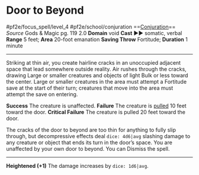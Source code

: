 # Door to Beyond
#pf2e/focus_spell/level_4 #pf2e/school/conjuration 
==[Conjuration](../../../../../TTRPGShare-Pathfinder-2E-Vault/rules/traits/conjuration.md)==
*Source* Gods & Magic pg. 119 2.0
**Domain** void
**Cast** ►► somatic, verbal
**Range** 5 feet; **Area** 20-foot emanation
**Saving Throw** Fortitude; **Duration** 1 minute

---
Striking at thin air, you create hairline cracks in an unoccupied adjacent space that lead somewhere outside reality. Air rushes through the cracks, drawing Large or smaller creatures and objects of light Bulk or less toward the center. Large or smaller creatures in the area must attempt a Fortitude save at the start of their turn; creatures that move into the area must attempt the save on entering.

**Success** The creature is unaffected.
**Failure** The creature is [pulled](../../../Rules/Forced%20Movement.md) 10 feet toward the door.
**Critical Failure** The creature is pulled 20 feet toward the door.

The cracks of the door to beyond are too thin for anything to fully slip through, but decompressive effects deal `dice: 4d6|avg` slashing damage to any creature or object that ends its turn in the door’s space. You are unaffected by your own door to beyond. You can Dismiss the spell.

<hr>

**Heightened (+1)** The damage increases by `dice: 1d6|avg`.